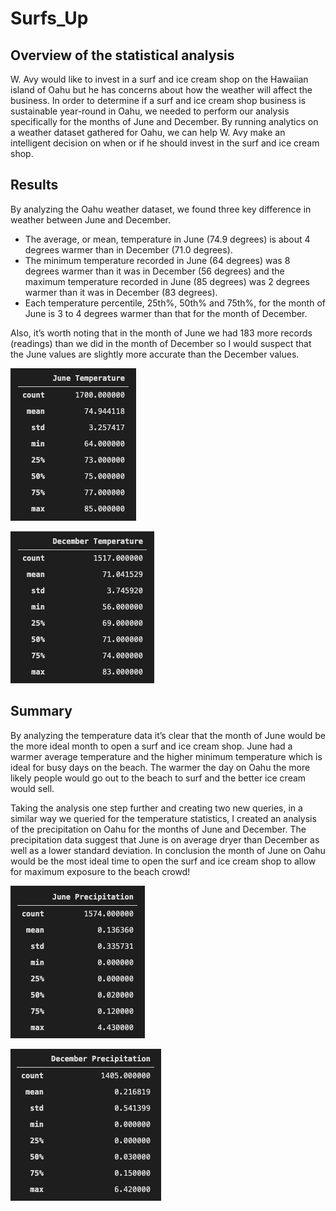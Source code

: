 # Surfs_Up
## Overview of the statistical analysis
W. Avy would like to invest in a surf and ice cream shop on the Hawaiian island of Oahu but he has concerns about how the weather will affect the business.  In order to determine if a surf and ice cream shop business is sustainable year-round in Oahu, we needed to perform our analysis specifically for the months of June and December.  By running analytics on a weather dataset gathered for Oahu, we can help W. Avy make an intelligent decision on when or if he should invest in the surf and ice cream shop.

## Results
By analyzing the Oahu weather dataset, we found three key difference in weather between June and December.

- The average, or mean, temperature in June (74.9 degrees) is about 4 degrees warmer than in December (71.0 degrees).
- The minimum temperature recorded in June (64 degrees) was 8 degrees warmer than it was in December (56 degrees) and the maximum temperature recorded in June (85 degrees) was 2 degrees warmer than it was in December (83 degrees).
- Each temperature percentile, 25th%, 50th% and 75th%, for the month of June is 3 to 4 degrees warmer than that for the month of December.

Also, it’s worth noting that in the month of June we had 183 more records (readings) than we did in the month of December so I would suspect that the June values are slightly more accurate than the December values.

![](Resources/June_Temp_Stats.png)

![](Resources/Dec_Temp_Stats.png)

## Summary
By analyzing the temperature data it’s clear that the month of June would be the more ideal month to open a surf and ice cream shop.  June had a warmer average temperature and the higher minimum temperature which is ideal for busy days on the beach.  The warmer the day on Oahu the more likely people would go out to the beach to surf and the better ice cream would sell.  

Taking the analysis one step further and creating two new queries, in a similar way we queried for the temperature statistics, I created an analysis of the precipitation on Oahu for the months of June and December.  The precipitation data suggest that June is on average dryer than December as well as a lower standard deviation.  In conclusion the month of June on Oahu would be the most ideal time to open the surf and ice cream shop to allow for maximum exposure to the beach crowd!

![](Resources/June_Prcp_Stats.png)

![](Resources/Dec_Prcp_Stats.png)
